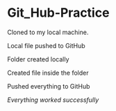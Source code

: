 # Git_Hub-Practice

Cloned to my local machine.

Local file pushed to GitHub

Folder created locally

Created file inside the folder

Pushed everything to GitHub

_Everything worked successfully_
